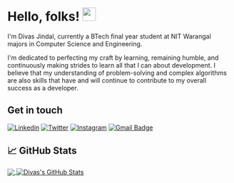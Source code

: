 

# Hello, folks! <img src="https://raw.githubusercontent.com/MartinHeinz/MartinHeinz/master/wave.gif" width="30px">

I'm Divas Jindal, currently a BTech final year student at NIT Warangal majors in Computer Science and Engineering. 

I'm dedicated to perfecting my craft by learning, remaining humble, and continuously making strides to learn all that I can about development. I believe that my understanding of problem-solving and complex algorithms are also skills that have and will continue to contribute to my overall success as a developer. 



## Get in touch
[![Linkedin](https://img.shields.io/badge/-divasjindal-blue?style=flat-square&logo=LinkedIn&logoColor=white&link=https://www.linkedin.com/in/divasjindal/)](https://www.linkedin.com/in/divasjindal/)
[![Twitter](https://img.shields.io/badge/-divasjindal-55acee?style=flat-square&logo=twitter&logoColor=white&link=ttps://twitter.com/divas_jindal/)](https://twitter.com/divas_jindal)
[![Instagram](https://img.shields.io/badge/-divasjindal-e4405f?style=flat-square&logo=instagram&logoColor=white&link=https://instagram.com/divas_jindal/)](https://www.instagram.com/divas_jindal/)
[![Gmail Badge](https://img.shields.io/badge/-divasjindal-c14438?style=flat&logo=Gmail&logoColor=white&link=mailto:divasjindal@gmail.com)](mailto:divasjindal@gmail.com)

## &#x1f4c8; GitHub Stats

<a href="https://github.com/divas-jindal/divas-jindal">
  <img align="center" src="https://github-readme-stats.vercel.app/api/top-langs/?username=divas-jindal&hide=java,html&title_color=ffffff&text_color=c9cacc&icon_color=2bbc8a&bg_color=1d1f21" />
</a>
<a href="https://github.com/divas-jindal/divas-jindal">
  <img align="center" src="https://github-readme-stats.vercel.app/api?username=divas-jindal&show_icons=true&line_height=27&count_private=true&title_color=ffffff&text_color=c9cacc&icon_color=2bbc8a&bg_color=1d1f21" alt="Divas's GitHub Stats" />
</a>



<!-- Resources -->
<!-- Icons: https://simpleicons.org/ -->
<!-- GitHub Stats: https://github.com/anuraghazra/github-readme-stats -->
<!-- Emojis: https://emojipedia.org/emoji/ -->
<!-- HTML Emojis: https://www.fileformat.info/index.htm -->
<!-- Shields: https://shields.io/ -->
<!-- Awesome GitHub Profile README: https://github.com/abhisheknaiidu/awesome-github-profile-readme -->
